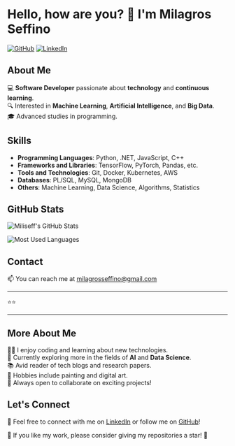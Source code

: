 # Hello, how are you? 👋 I'm Milagros Seffino

[![GitHub](https://img.shields.io/badge/GitHub-%40Miliseff-black?style=flat&logo=github)](https://github.com/Miliseff)
[![LinkedIn](https://img.shields.io/badge/LinkedIn-%40Miliseff-blue?style=flat&logo=linkedin)](https://www.linkedin.com/in/Miliseff)

## About Me

💻 **Software Developer** passionate about **technology** and **continuous learning**.  
🔍 Interested in **Machine Learning**, **Artificial Intelligence**, and **Big Data**.  
🎓 Advanced studies in programming.

## Skills

- **Programming Languages**: Python, .NET, JavaScript, C++
- **Frameworks and Libraries**: TensorFlow, PyTorch, Pandas, etc.
- **Tools and Technologies**: Git, Docker, Kubernetes, AWS
- **Databases**: PL/SQL, MySQL, MongoDB
- **Others**: Machine Learning, Data Science, Algorithms, Statistics

## GitHub Stats

![Miliseff's GitHub Stats](https://github-readme-stats.vercel.app/api?username=Miliseff&show_icons=true&theme=radical)

![Most Used Languages](https://github-readme-stats.vercel.app/api/top-langs/?username=Miliseff&layout=compact&theme=radical)

## Contact

📫 You can reach me at [milagrosseffino@gmail.com](mailto:milagrosseffino@gmail.com)  

---

⭐️⭐️

---

## More About Me

👩‍💻 I enjoy coding and learning about new technologies.  
🌱 Currently exploring more in the fields of **AI** and **Data Science**.  
📚 Avid reader of tech blogs and research papers.  
🎨 Hobbies include painting and digital art.  
🤝 Always open to collaborate on exciting projects!

## Let's Connect

🔗 Feel free to connect with me on [LinkedIn](https://www.linkedin.com/in/Miliseff) or follow me on [GitHub](https://github.com/Miliseff)!

🌟 If you like my work, please consider giving my repositories a star! 🌟
